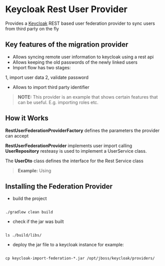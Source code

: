 # Keycloak Rest User Provider
  
Provides a [Keycloak][0] REST based user federation provider to sync users from third party on the fly 

## Key features of the migration provider

* Allows syncing remote user information to keycloak using a rest api
* Allows keeping the old passwords of the newly linked users
* Import flow has two stages:

1, import user data
2, validate password

* Allows to import third party identifier

> **NOTE:** This provider is an example that shows certain features that can be useful. E.g. importing roles etc.

## How it Works

**RestUserFederationProviderFactory** defines the parameters the provider can accept

**RestUserFederationProvider** implements user import calling **UserRepository** 
 resteasy is used to implement a UserService class.

The **UserDto** class defines the interface for the Rest Service class

> **Example:** Using 

## Installing the Federation Provider

* build the project

<code>
./gradlew clean build
</code>

* check if the jar was built

<code>
ls ./build/libs/
</code>

* deploy the jar file to a keycloak instance for example:

<code>
cp keycloak-import-federation-*.jar /opt/jboss/keycloak/providers/
</code>

[0]: http://keycloak.jboss.org/

